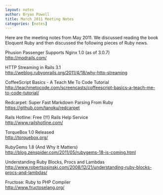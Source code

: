 ```yaml
---
layout: notes
author: Bryan Powell
title: March 2011 Meeting Notes
categories: [notes]
---
```


Here are the meeting notes from May 2011.  We discussed reading the book Eloquent Ruby and then discussed the following pieces of Ruby news.

Phusion Passenger Supports Nginx 1.0 (as of 3.0.7)    
<http://modrails.com/>

HTTP Streaming in Rails 3.1    
<http://weblog.rubyonrails.org/2011/4/18/why-http-streaming>

CoffeeScript Basics - A Teach Me To Code Tutorial    
<http://teachmetocode.com/screencasts/coffeescript-basics-a-teach-me-to-code-tutorial/>

Redcarpet: Super Fast Markdown Parsing From Ruby    
<https://github.com/tanoku/redcarpet>

Rails Hotline: Free (!!!) Rails Help Service    
<http://www.railshotline.com/>

TorqueBox 1.0 Released    
<http://torquebox.org/>

RubyGems 1.8 (And Why It Matters)    
<http://blog.zenspider.com/2011/05/rubygems-18-is-coming.html>

Understanding Ruby Blocks, Procs and Lambdas    
<http://www.robertsosinski.com/2008/12/21/understanding-ruby-blocks-procs-and-lambdas/>

Fructose: Ruby to PHP Compiler    
<http://www.fructoselang.org/>
